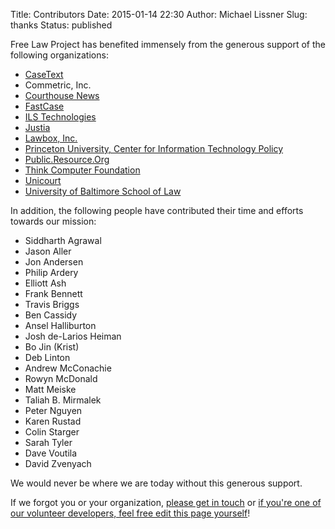 Title: Contributors
Date: 2015-01-14 22:30
Author: Michael Lissner
Slug: thanks
Status: published

Free Law Project has benefited immensely from the generous support of the following organizations:

- [CaseText](https://casetext.com)
- Commetric, Inc.
- [Courthouse News](http://courthousenews.com)
- [FastCase](https://www.fastcase.com)
- [ILS Technologies](http://ilstech.com/)
- [Justia](https://www.justia.com)
- [Lawbox, Inc.](http://www.lawbox.com)
- [Princeton University, Center for Information Technology Policy](https://citp.princeton.edu)
- [Public.Resource.Org](https://Public.Resource.Org)
- [Think Computer Foundation](http://www.thinkcomputer.org)
- [Unicourt](https://unicourt.com)
- [University of Baltimore School of Law](http://law.ubalt.edu/)

In addition, the following people have contributed their time and
efforts towards our mission:

- Siddharth Agrawal
- Jason Aller
- Jon Andersen
- Philip Ardery
- Elliott Ash
- Frank Bennett
- Travis Briggs
- Ben Cassidy
- Ansel Halliburton
- Josh de-Larios Heiman
- Bo Jin (Krist)
- Deb Linton
- Andrew McConachie
- Rowyn McDonald
- Matt Meiske
- Taliah B. Mirmalek
- Peter Nguyen
- Karen Rustad
- Colin Starger
- Sarah Tyler
- Dave Voutila
- David Zvenyach

We would never be where we are today without this generous support.

If we forgot you or your organization, [please get in touch][1] or [if you're one of our volunteer developers, feel free edit this page yourself][pr]!

[1]: {filename}/pages/contact.md
[pr]: https://github.com/freelawproject/free.law/blob/master/content/pages/thanks.md
